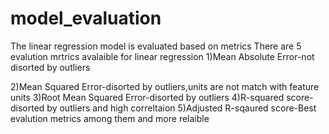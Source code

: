 # model_evaluation
The linear regression model is evaluated based on metrics
There are 5 evalution mrtrics avalaible for linear regression
1)Mean Absolute Error-not disorted by outliers

2)Mean Squared Error-disorted by outliers,units are not match with feature units
3)Root Mean Squared Error-disorted by outliers
4)R-squared score-disorted by outliers and high correltaion
5)Adjusted R-sqaured score-Best evalution metrics among them and more relaible
